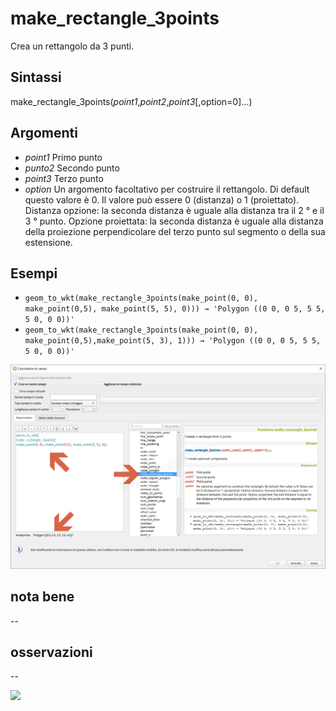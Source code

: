 # make_rectangle_3points

Crea un rettangolo da 3 punti.

## Sintassi

make_rectangle_3points(_point1_,_point2_,_point3_[,option=0]…)

## Argomenti

* _point1_ Primo punto
* _punto2_ Secondo punto
* _point3_ Terzo punto
* _option_ Un argomento facoltativo per costruire il rettangolo. Di default questo valore è 0. Il valore può essere 0 (distanza) o 1 (proiettato). Distanza opzione: la seconda distanza è uguale alla distanza tra il 2 ° e il 3 ° punto. Opzione proiettata: la seconda distanza è uguale alla distanza della proiezione perpendicolare del terzo punto sul segmento o della sua estensione.

## Esempi

* `geom_to_wkt(make_rectangle_3points(make_point(0, 0), make_point(0,5), make_point(5, 5), 0))) → 'Polygon ((0 0, 0 5, 5 5, 5 0, 0 0))'`
* `geom_to_wkt(make_rectangle_3points(make_point(0, 0), make_point(0,5),make_point(5, 3), 1))) → 'Polygon ((0 0, 0 5, 5 5, 5 0, 0 0))'`

![](/img/geometria/make_rectangle_3points/make_rectangle_3points1.png)

## nota bene

--

## osservazioni

--

![](/img/geometria/make_rectangle_3points/make_rectangle_3points2.png)
